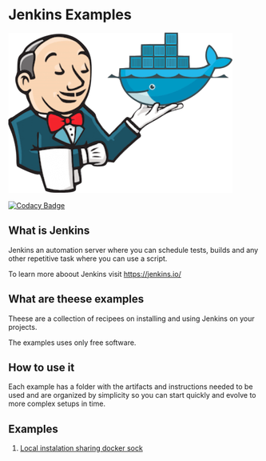 # Jenkins Examples

![jenkins logo](https://github.com/edumco/jenkins-examples/raw/master/logo.png)

[![Codacy Badge](https://api.codacy.com/project/badge/Grade/392979a83cd1494ab8969900f7240561)](https://www.codacy.com/manual/edumco/jenkins-examples?utm_source=github.com&utm_medium=referral&utm_content=edumco/jenkins-examples&utm_campaign=Badge_Grade)

## What is Jenkins

Jenkins an automation server where you can schedule tests, builds and any other repetitive task where you can use a script.

To learn more aboout Jenkins visit <https://jenkins.io/>

## What are theese examples

Theese are a collection of recipees on installing and using Jenkins on your projects.

The examples uses only free software.

## How to use it

Each example has a folder with the artifacts and instructions needed to be used and are organized by simplicity so you can start quickly and evolve to more complex setups in time.

## Examples

1. [Local instalation sharing docker sock](https://github.com/edumco/jenkins-examples/tree/master/local-install)

